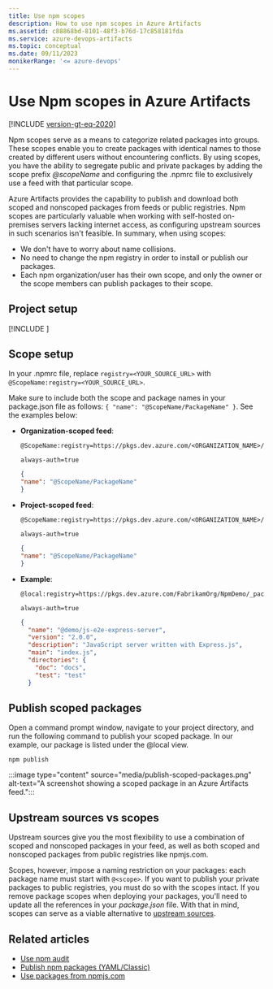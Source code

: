 ```yaml
---
title: Use npm scopes
description: How to use npm scopes in Azure Artifacts 
ms.assetid: c88868bd-8101-48f3-b76d-17c858181fda
ms.service: azure-devops-artifacts
ms.topic: conceptual
ms.date: 09/11/2023
monikerRange: '<= azure-devops'
---
```


# Use Npm scopes in Azure Artifacts

[!INCLUDE [version-gt-eq-2020](../../includes/version-gt-eq-2020.md)]

Npm scopes serve as a means to categorize related packages into groups. These scopes enable you to create packages with identical names to those created by different users without encountering conflicts. By using scopes, you have the ability to segregate public and private packages by adding the scope prefix *@scopeName* and configuring the .npmrc file to exclusively use a feed with that particular scope.

Azure Artifacts provides the capability to publish and download both scoped and nonscoped packages from feeds or public registries. Npm scopes are particularly valuable when working with self-hosted on-premises servers lacking internet access, as configuring upstream sources in such scenarios isn't feasible. In summary, when using scopes:

- We don't have to worry about name collisions.
- No need to change the npm registry in order to install or publish our packages.
- Each npm organization/user has their own scope, and only the owner or the scope members can publish packages to their scope.

## Project setup

[!INCLUDE [](../includes/npm/npmrc.md)]

## Scope setup

In your .npmrc file, replace `registry=<YOUR_SOURCE_URL>` with `@ScopeName:registry=<YOUR_SOURCE_URL>`. 

Make sure to include both the scope and package names in your package.json file as follows:  `{ "name": "@ScopeName/PackageName" }`. See the examples below:

- **Organization-scoped feed**:

    ```.npmrc file
    @ScopeName:registry=https://pkgs.dev.azure.com/<ORGANIZATION_NAME>/_packaging/<FEED_NAME>/npm/registry/
        
    always-auth=true
    ```
    
    ```package.json
    {
    "name": "@ScopeName/PackageName" 
    }
    ```

- **Project-scoped feed**:

    ```.npmrc file
    @ScopeName:registry=https://pkgs.dev.azure.com/<ORGANIZATION_NAME>/<PROJECT_NAME>/_packaging/<FEED_NAME>/npm/registry/
        
    always-auth=true
    ```

    ```package.json
    {
    "name": "@ScopeName/PackageName" 
    }
    ```

- **Example**:


    ```.npmrc file
    @local:registry=https://pkgs.dev.azure.com/FabrikamOrg/NpmDemo/_packaging/FabrikamFeed/npm/registry/
        
    always-auth=true
    ```
    
    ```package.json
    {
      "name": "@demo/js-e2e-express-server",
      "version": "2.0.0",
      "description": "JavaScript server written with Express.js",
      "main": "index.js",
      "directories": {
        "doc": "docs",
        "test": "test"
      }
    ```

## Publish scoped packages

Open a command prompt window, navigate to your project directory, and run the following command to publish your scoped package. In our example, our package is listed under the @local view.

```Command
npm publish
```

:::image type="content" source="media/publish-scoped-packages.png" alt-text="A screenshot showing a scoped package in an Azure Artifacts feed.":::

## Upstream sources vs scopes

Upstream sources give you the most flexibility to use a combination of scoped and nonscoped packages in your feed, as well as both scoped and nonscoped packages from public registries like npmjs.com.

Scopes, however, impose a naming restriction on your packages: each package name must start with `@<scope>`. If you want to publish your private packages to public registries, you must do so with the scopes intact. If you remove package scopes when deploying your packages, you'll need to update all the references in your *package.json* file. With that in mind, scopes can serve as a viable alternative to [upstream sources](../concepts/upstream-sources.md).

## Related articles

- [Use npm audit](./npm-audit.md)
- [Publish npm packages (YAML/Classic)](../../pipelines/artifacts/npm.md)
- [Use packages from npmjs.com](./upstream-sources.md)
